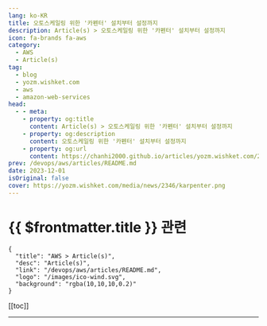 ```yaml
---
lang: ko-KR
title: 오토스케일링 위한 '카펜터' 설치부터 설정까지
description: Article(s) > 오토스케일링 위한 '카펜터' 설치부터 설정까지
icon: fa-brands fa-aws
category: 
  - AWS
  - Article(s)
tag: 
  - blog
  - yozm.wishket.com
  - aws
  - amazon-web-services
head:
  - - meta:
    - property: og:title
      content: Article(s) > 오토스케일링 위한 '카펜터' 설치부터 설정까지
    - property: og:description
      content: 오토스케일링 위한 '카펜터' 설치부터 설정까지
    - property: og:url
      content: https://chanhi2000.github.io/articles/yozm.wishket.com/2346.html
prev: /devops/aws/articles/README.md
date: 2023-12-01
isOriginal: false
cover: https://yozm.wishket.com/media/news/2346/karpenter.png
---
```


# {{ $frontmatter.title }} 관련

```component VPCard
{
  "title": "AWS > Article(s)",
  "desc": "Article(s)",
  "link": "/devops/aws/articles/README.md",
  "logo": "/images/ico-wind.svg",
  "background": "rgba(10,10,10,0.2)"
}
```

[[toc]]

---

<SiteInfo
  name="오토스케일링 위한 '카펜터' 설치부터 설정까지 | 요즘IT"
  desc="여기어때에서는 WorkerNode의 AutoScaling 도구로 Karpenter를 사용하고 있습니다. 일반적으로 POD의 수량이 부족한 상황이 되면 HPA에 의해 POD가 Scale out 되며 신규 배포가 수행됩니다. 이때 WorkerNode에 충분한 공간이 있다면 정상적인 배포가 이루어지겠지만 공간이 부족한 상황이라면 POD는 모두 Pending 상태에 빠집니다. 이러한 상황을 해결하기 위해서는 WorkerNode를 Scale out 해주는 과정이 필요한데 이러한 과정을 담당하는 도구가 Karpenter입니다."
  url="https://yozm.wishket.com/magazine/detail/2346/"
  logo="https://yozm.wishket.com/static/renewal/img/global/gnb_yozmit.svg"
  preview="https://yozm.wishket.com/media/news/2346/karpenter.png"/>

<!-- TODO: 작성 -->

